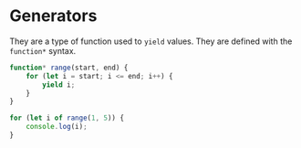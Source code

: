 # Generators

They are a type of function used to `yield` values. They are defined with the `function*` syntax.

```javascript
function* range(start, end) {
    for (let i = start; i <= end; i++) {
        yield i;
    }
}

for (let i of range(1, 5)) {
    console.log(i);
}
```

